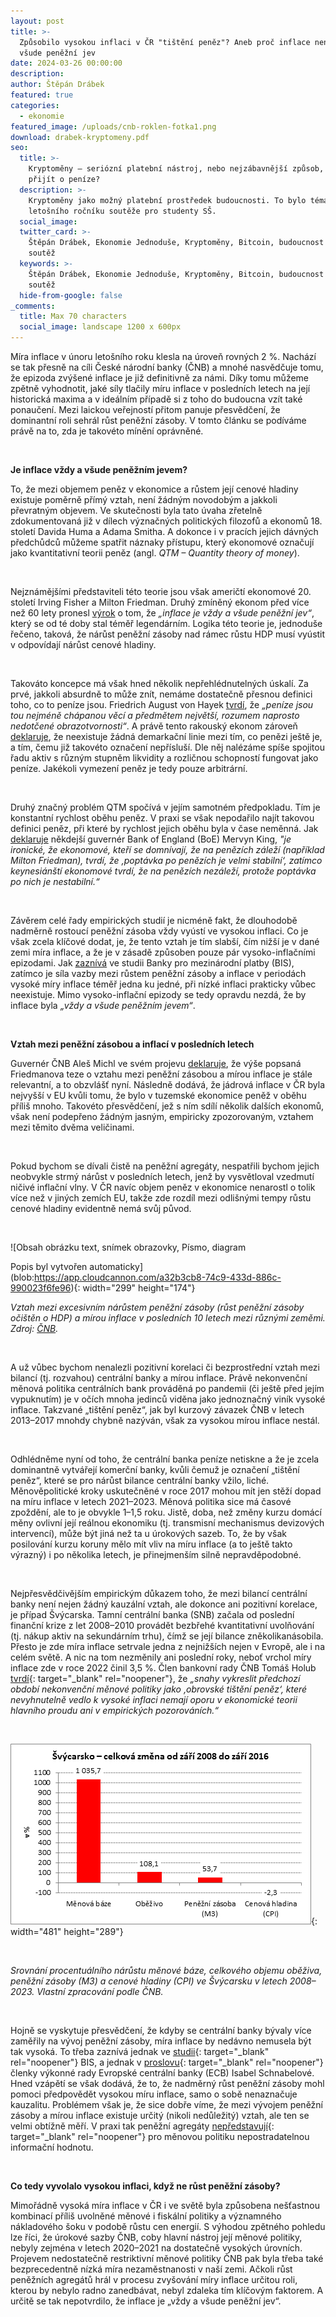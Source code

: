 ```yaml
---
layout: post
title: >-
  Způsobilo vysokou inflaci v ČR "tištění peněz"? Aneb proč inflace není vždy a
  všude peněžní jev
date: 2024-03-26 00:00:00
description:
author: Štěpán Drábek
featured: true
categories:
  - ekonomie
featured_image: /uploads/cnb-roklen-fotka1.png
download: drabek-kryptomeny.pdf
seo:
  title: >-
    Kryptoměny – seriózní platební nástroj, nebo nejzábavnější způsob, jak
    přijít o peníze?
  description: >-
    Kryptoměny jako možný platební prostředek budoucnosti. To bylo téma
    letošního ročníku soutěže pro studenty SŠ.
  social_image:
  twitter_card: >-
    Štěpán Drábek, Ekonomie Jednoduše, Kryptoměny, Bitcoin, budoucnost peněz,
    soutěž
  keywords: >-
    Štěpán Drábek, Ekonomie Jednoduše, Kryptoměny, Bitcoin, budoucnost peněz,
    soutěž
  hide-from-google: false
_comments:
  title: Max 70 characters
  social_image: landscape 1200 x 600px
---
```

Míra inflace v únoru letošního roku klesla na úroveň rovných 2 %. Nachází se tak přesně na cíli České národní banky (ČNB) a mnohé nasvědčuje tomu, že epizoda zvýšené inflace je již definitivně za námi. Díky tomu můžeme zpětně vyhodnotit, jaké síly tlačily míru inflace v posledních letech na její historická maxima a v ideálním případě si z toho do budoucna vzít také ponaučení. Mezi laickou veřejností přitom panuje přesvědčení, že dominantní roli sehrál růst peněžní zásoby. V tomto článku se podíváme právě na to, zda je takovéto mínění oprávněné.

&nbsp;

**Je inflace vždy a všude peněžním jevem?**

To, že mezi objemem peněz v ekonomice a růstem její cenové hladiny existuje poměrně přímý vztah, není žádným novodobým a jakkoli převratným objevem. Ve skutečnosti byla tato úvaha zřetelně zdokumentovaná již v dílech význačných politických filozofů a ekonomů 18. století Davida Huma a Adama Smitha. A dokonce i v pracích jejich dávných předchůdců můžeme spatřit náznaky přístupu, který ekonomové označují jako kvantitativní teorii peněz (angl. *QTM – Quantity theory of money*).

&nbsp;

Nejznámějšími představiteli této teorie jsou však američtí ekonomové 20. století Irving Fisher a Milton Friedman. Druhý zmíněný ekonom před více než 60 lety pronesl [výrok](https://miltonfriedman.hoover.org/internal/media/dispatcher/271018/full) o tom, že *„inflace je vždy a všude peněžní jev“*, který se od té doby stal téměř legendárním. Logika této teorie je, jednoduše řečeno, taková, že nárůst peněžní zásoby nad rámec růstu HDP musí vyústit v odpovídají nárůst cenové hladiny.

&nbsp;

Takováto koncepce má však hned několik nepřehlédnutelných úskalí. Za prvé, jakkoli absurdně to může znít, nemáme dostatečně přesnou definici toho, co to peníze jsou. Friedrich August von Hayek [tvrdí](https://www.mises.at/static/literatur/Buch/hayek-the-fatal-conceit.pdf), že *„peníze jsou tou nejméně chápanou věcí a předmětem největší, rozumem naprosto nedotčené obrazotvornosti“*. A právě tento rakouský ekonom zároveň [deklaruje](https://libinst.cz/wp-content/uploads/2017/03/Hayek_Soukrome_penize.pdf), že neexistuje žádná demarkační linie mezi tím, co penězi ještě je, a tím, čemu již takovéto označení nepřísluší. Dle něj nalézáme spíše spojitou řadu aktiv s různým stupněm likvidity a rozličnou schopností fungovat jako peníze. Jakékoli vymezení peněz je tedy pouze arbitrární.

&nbsp;

Druhý značný problém QTM spočívá v jejím samotném předpokladu. Tím je konstantní rychlost oběhu peněz. V praxi se však nepodařilo najít takovou definici peněz, při které by rychlost jejich oběhu byla v čase neměnná. Jak [deklaruje](https://bailiping.github.io/assets/docs/Books/alchemy.pdf) někdejší guvernér Bank of England (BoE) Mervyn King, *"je ironické, že ekonomové, kteří se domnívají, že na penězích záleží (například Milton Friedman), tvrdí, že ‚poptávka po penězích je velmi stabilní‘, zatímco keynesiánští ekonomové tvrdí, že na penězích nezáleží, protože poptávka po nich je nestabilní.“*

&nbsp;

Závěrem celé řady empirických studií je nicméně fakt, že dlouhodobě nadměrně rostoucí peněžní zásoba vždy vyústí ve vysokou inflaci. Co je však zcela klíčové dodat, je, že tento vztah je tím slabší, čím nižší je v dané zemi míra inflace, a že je v zásadě způsoben pouze pár vysoko-inflačními epizodami. Jak [zaznívá](https://www.bis.org/publ/bisbull67.pdf) ve studii Banky pro mezinárodní platby (BIS), zatímco je síla vazby mezi růstem peněžní zásoby a inflace v periodách vysoké míry inflace téměř jedna ku jedné, při nízké inflaci prakticky vůbec neexistuje. Mimo vysoko-inflační epizody se tedy opravdu nezdá, že by inflace byla *„vždy a všude peněžním jevem“*.

&nbsp;

**Vztah mezi peněžní zásobou a inflací v posledních letech**

Guvernér ČNB Aleš Michl ve svém projevu [deklaruje](https://www.cnb.cz/cs/verejnost/servis-pro-media/vystoupeni-konference-seminare/prezentace-a-vystoupeni/Cesta-k-cili-III/), že výše popsaná Friedmanova teze o vztahu mezi peněžní zásobou a mírou inflace je stále relevantní, a to obzvlášť nyní. Následně dodává, že jádrová inflace v ČR byla nejvyšší v EU kvůli tomu, že bylo v tuzemské ekonomice peněž v oběhu příliš mnoho. Takovéto přesvědčení, jež s ním sdílí několik dalších ekonomů, však není podepřeno žádným jasným, empiricky zpozorovaným, vztahem mezi těmito dvěma veličinami.

&nbsp;

Pokud bychom se dívali čistě na peněžní agregáty, nespatřili bychom jejich neobvykle strmý nárůst v posledních letech, jenž by vysvětloval vzedmutí ničivé inflační vlny. V ČR navíc objem peněz v ekonomice nenarostl o tolik více než v jiných zemích EU, takže zde rozdíl mezi odlišnými tempy růstu cenové hladiny evidentně nemá svůj původ.

&nbsp;

![Obsah obrázku text, snímek obrazovky, Písmo, diagram

Popis byl vytvořen automaticky](blob:https://app.cloudcannon.com/a32b3cb8-74c9-433d-886c-990023f6fe96){: width="299" height="174"}

*Vztah mezi excesivním nárůstem peněžní zásoby (růst peněžní zásoby očištěn o HDP) a mírou inflace v posledních 10 letech mezi různými zeměmi. Zdroj:* [*ČNB*](https://www.cnb.cz/export/sites/cnb/en/public/.galleries/media_service/conferences/speeches/download/holub_20240311_eefc.pdf)*.*

&nbsp;

A už vůbec bychom nenalezli pozitivní korelaci či bezprostřední vztah mezi bilancí (tj. rozvahou) centrální banky a mírou inflace. Právě nekonvenční měnová politika centrálních bank prováděná po pandemii (či ještě před jejím vypuknutím) je v očích mnoha jedinců viděna jako jednoznačný viník vysoké inflace. Takzvané „tištění peněz“, jak byl kurzový závazek ČNB v letech 2013–2017 mnohdy chybně nazýván, však za vysokou mírou inflace nestál.

&nbsp;

Odhlédněme nyní od toho, že centrální banka peníze netiskne a že je zcela dominantně vytvářejí komerční banky, kvůli čemuž je označení „tištění peněz“, které se pro nárůst bilance centrální banky vžilo, liché. Měnověpolitické kroky uskutečněné v roce 2017 mohou mít jen stěží dopad na míru inflace v letech 2021–2023. Měnová politika sice má časové zpoždění, ale to je obvykle 1–1,5 roku. Jistě, doba, než změny kurzu domácí měny ovlivní její reálnou ekonomiku (tj. transmisní mechanismus devizových intervencí), může být jiná než ta u úrokových sazeb. To, že by však posilování kurzu koruny mělo mít vliv na míru inflace (a to ještě takto výrazný) i po několika letech, je přinejmenším silně nepravděpodobné.

&nbsp;

Nejpřesvědčivějším empirickým důkazem toho, že mezi bilancí centrální banky není nejen žádný kauzální vztah, ale dokonce ani pozitivní korelace, je případ Švýcarska. Tamní centrální banka (SNB) začala od poslední finanční krize z let 2008–2010 provádět bezbřehé kvantitativní uvolňování (tj. nákup aktiv na sekundárním trhu), čímž se její bilance zněkolikanásobila. Přesto je zde míra inflace setrvale jedna z nejnižších nejen v Evropě, ale i na celém světě. A nic na tom nezměnily ani poslední roky, neboť vrchol míry inflace zde v roce 2022 činil 3,5 %. Člen bankovní rady ČNB Tomáš Holub [tvrdí](https://www.cnb.cz/export/sites/cnb/en/public/.galleries/media_service/conferences/speeches/download/holub_20240311_eefc.pdf){: target="_blank" rel="noopener"}, že *„snahy vykreslit předchozí období nekonvenční měnové politiky jako ‚obrovské tištění peněz‘, které nevyhnutelně vedlo k vysoké inflaci nemají oporu v ekonomické teorii hlavního proudu ani v empirických pozorováních.“*

&nbsp;

![](/uploads/svycarsko-penezni-zasoba-obezivo-a-bilance-snb.jpeg){: width="481" height="289"}

&nbsp;

*Srovnání procentuálního nárůstu měnové báze, celkového objemu oběživa, peněžní zásoby (M3) a cenové hladiny (CPI) ve Švýcarsku v letech 2008–2023. Vlastní zpracování podle ČNB.*

&nbsp;

Hojně se vyskytuje přesvědčení, že kdyby se centrální banky bývaly více zaměřily na vývoj peněžní zásoby, míra inflace by nedávno nemusela být tak vysoká. To třeba zaznívá jednak ve [studii](https://www.bis.org/publ/bisbull67.pdf){: target="_blank" rel="noopener"} BIS, a jednak v [proslovu](https://www.ecb.europa.eu/press/key/date/2023/html/ecb.sp230925_1~7ad8ef22e2.en.html){: target="_blank" rel="noopener"} členky výkonné rady Evropské centrální banky (ECB) Isabel Schnabelové. Hned vzápětí se však dodává, že to, že nadměrný růst peněžní zásoby mohl pomoci předpovědět vysokou míru inflace, samo o sobě nenaznačuje kauzalitu. Problémem však je, že sice dobře víme, že mezi vývojem peněžní zásoby a mírou inflace existuje určitý (nikoli nedůležitý) vztah, ale ten se velmi obtížně měří. V praxi tak peněžní agregáty [nepředstavují](https://papers.ssrn.com/sol3/papers.cfm?abstract_id=356101){: target="_blank" rel="noopener"} pro měnovou politiku nepostradatelnou informační hodnotu.

&nbsp;

**Co tedy vyvolalo vysokou inflaci, když ne růst peněžní zásoby?**

Mimořádně vysoká míra inflace v ČR i ve světě byla způsobena nešťastnou kombinací příliš uvolněné měnové i fiskální politiky a významného nákladového šoku v podobě růstu cen energií. S výhodou zpětného pohledu lze říci, že úrokové sazby ČNB, coby hlavní nástroj její měnové politiky, nebyly zejména v letech 2020–2021 na dostatečně vysokých úrovních. Projevem nedostatečně restriktivní měnové politiky ČNB pak byla třeba také bezprecedentně nízká míra nezaměstnanosti v naší zemi. Ačkoli růst peněžních agregátů hrál v procesu zvyšování míry inflace určitou roli, kterou by nebylo radno zanedbávat, nebyl zdaleka tím klíčovým faktorem. A určitě se tak nepotvrdilo, že inflace je „vždy a všude peněžní jev“.

&nbsp;

&nbsp;